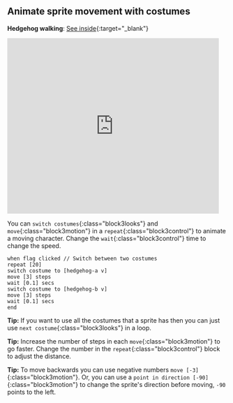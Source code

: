 ## Animate sprite movement with costumes

**Hedgehog walking**: [See inside](https://scratch.mit.edu/projects/499398615/editor){:target="_blank"}

<div class="scratch-preview">
  <iframe allowtransparency="true" width="485" height="402" src="https://scratch.mit.edu/projects/embed/499398615/?autostart=false" frameborder="0"></iframe>
</div>

You can `switch costumes`{:class="block3looks"} and `move`{:class="block3motion"} in a `repeat`{:class="block3control"} to animate a moving character. Change the `wait`{:class="block3control"} time to change the speed.

```blocks3
when flag clicked // Switch between two costumes
repeat [20]
switch costume to [hedgehog-a v]
move [3] steps
wait [0.1] secs
switch costume to [hedgehog-b v]
move [3] steps
wait [0.1] secs
end
```

**Tip:** If you want to use all the costumes that a sprite has then you can just use `next costume`{:class="block3looks"} in a loop.

**Tip:** Increase the number of steps in each `move`{:class="block3motion"} to go faster. Change the number in the `repeat`{:class="block3control"} block to adjust the distance.

**Tip:** To move backwards you can use negative numbers `move [-3]`{:class="block3motion"}. Or, you can use a `point in direction [-90]`{:class="block3motion"} to change the sprite's direction before moving, `-90` points to the left. 

